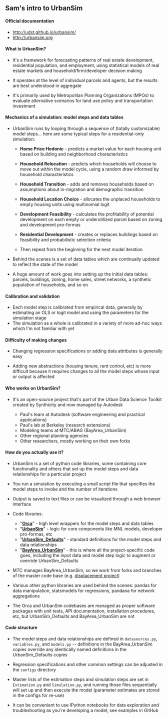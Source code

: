 Sam's intro to UrbanSim
-----

#### Official documentation

* http://udst.github.io/urbansim/
* http://urbansim.org

#### What is UrbanSim?

* It's a framework for forecasting patterns of real estate development, residential population, and employment, using statistical models of real estate markets and household/firm/developer decision making

* It operates at the level of individual parcels and agents, but the results are best understood in aggregate

* It's primarily used by Metropolitan Planning Organizations (MPOs) to evaluate alternative scenarios for land use policy and transportation investment

#### Mechanics of a simulation: model steps and data tables

* UrbanSim runs by looping through a sequence of (totally customizable) model steps... here are some typical steps for a residential-only simulation: 

	* **Home Price Hedonic** - predicts a market value for each housing unit based on building and neighborhood characteristics
	
	* **Household Relocation** - predicts which households will choose to move out within the model cycle, using a random draw informed by household characteristics
	
	* **Household Transition** - adds and removes households based on assumptions about in-migration and demographic transition
	
	* **Household Location Choice** - allocates the unplaced households to empty housing units using multinomial logit
	
	* **Development Feasibility** - calculates the profitability of potential development on each empty or underutilized parcel based on zoning and development pro-formas
	
	* **Residential Development** - creates or replaces buildings based on feasibility and probabilistic selection criteria
	
	* Then repeat from the beginning for the next model iteration

* Behind the scenes is a set of data tables which are continually updated to reflect the state of the model

* A huge amount of work goes into setting up the initial data tables: parcels, buildings, zoning, home sales, street networks, a synthetic population of households, and so on

#### Calibration and validation

* Each model step is calibrated from empirical data, generally by estimating an OLS or logit model and using the parameters for the simulation stage
* The simulation as a whole is calibrated in a variety of more ad-hoc ways which I'm not familiar with yet

#### Difficulty of making changes

* Changing regression specifications or adding data attributes is generally easy

* Adding new abstractions (housing tenure, rent control, etc) is more difficult because it requires changes to all the model steps whose input or output is affected

#### Who works on UrbanSim?

* It's an open-source project that's part of the Urban Data Science Toolkit created by Synthicity and now managed by Autodesk

	* Paul's team at Autodesk (software engineering and practical applications)
	* Paul's lab at Berkeley (research extensions)
	* Modeling teams at MTC/ABAG (BayArea_UrbanSim)
	* Other regional planning agencies
	* Other researchers, mostly working on their own forks

#### How do you actually use it?

* UrbanSim is a set of python code libraries, some containing core functionality and others that set up the model steps and data relationships for a particular project

* You run a simulation by executing a small script file that specifies the model steps to invoke and the number of iterations

* Output is saved to text files or can be visualized through a web browser interface

* Code libraries:

	* "[**Orca**](https://github.com/udst/orca/)" - high level wrappers for the model steps and data tables
	* "[**UrbanSim**](https://github.com/udst/urbansim/)" - logic for core components like MNL models, developer pro-formas, etc
	* "[**UrbanSim\_Defaults**](https://github.com/udst/urbansim_defaults/)" - standard definitions for the model steps and data relationships
	* "[**BayArea\_UrbanSim**](https://github.com/udst/bayarea_urbansim/)" - this is where all the project-specific code goes, including the input data and model step logic to augment or override UrbanSim\_Defaults

* MTC manages BayArea\_UrbanSim, so we work from forks and branches of the master code base (e.g. [displacement project](https://github.com/ual/bayarea_urbansim/tree/arb/))

* Various other python libraries are used behind the scenes: pandas for data manipulation, statsmodels for regressions, pandana for network aggregations

* The Orca and UrbanSim codebases are managed as proper software packages with unit tests, API documentation, installation procedures, etc, but UrbanSim\_Defaults and BayArea\_UrbanSim are not

#### Code structure

* The model steps and data relationships are defined in `datasources.py`, `variables.py`, and `models.py` -- definitions in the BayArea\_UrbanSim copies override any identically named definitions in the UrbanSim\_Defaults copies

* Regression specifications and other common settings can be adjusted in the `configs` directory

* Master lists of the estimation steps and simulation steps are set in `Estimation.py` and `Simulation.py`, and running those files sequentially will set up and then execute the model (parameter estimates are stored in the configs for re-use)

* It can be convenient to use IPython notebooks for data exploration and troubleshooting as you're developing a model; see examples in GitHub


